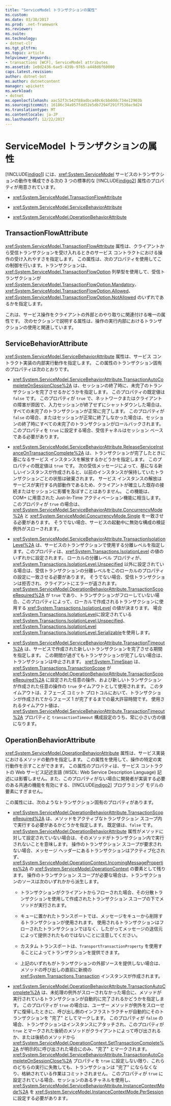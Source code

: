 ```yaml
---
title: "ServiceModel トランザクションの属性"
ms.custom: 
ms.date: 03/30/2017
ms.prod: .net-framework
ms.reviewer: 
ms.suite: 
ms.technology:
- dotnet-clr
ms.tgt_pltfrm: 
ms.topic: article
helpviewer_keywords:
- transactions [WCF], ServiceModel attributes
ms.assetid: 1e0d2436-6ae5-439b-9765-a448d6f60000
caps.latest.revision: 
author: dotnet-bot
ms.author: dotnetcontent
manager: wpickett
ms.workload:
- dotnet
ms.openlocfilehash: aac52f3c542f88adbca40c6cbbdddc734e12903b
ms.sourcegitcommit: 16186c34a957fdd52e5db7294f291f7530ac9d24
ms.translationtype: MT
ms.contentlocale: ja-JP
ms.lasthandoff: 12/22/2017
---
```

# <a name="servicemodel-transaction-attributes"></a>ServiceModel トランザクションの属性
[!INCLUDE[indigo1](../../../../includes/indigo1-md.md)] には、<xref:System.ServiceModel> サービスのトランザクションの動作を構成できる次の 3 つの標準的な [!INCLUDE[indigo2](../../../../includes/indigo2-md.md)] 属性のプロパティが用意されています。  
  
-   <xref:System.ServiceModel.TransactionFlowAttribute>  
  
-   <xref:System.ServiceModel.ServiceBehaviorAttribute>  
  
-   <xref:System.ServiceModel.OperationBehaviorAttribute>  
  
## <a name="transactionflowattribute"></a>TransactionFlowAttribute  
 <xref:System.ServiceModel.TransactionFlowAttribute> 属性は、クライアントから受信トランザクションを受け入れるときのサービス コントラクトにおける操作の受け入れやすさを指定します。 この属性は、次のプロパティを使用してこの制御を行います。トランザクションは、<xref:System.ServiceModel.TransactionFlowOption> 列挙型を使用して、受信トランザクションが <xref:System.ServiceModel.TransactionFlowOption.Mandatory>、<xref:System.ServiceModel.TransactionFlowOption.Allowed>、<xref:System.ServiceModel.TransactionFlowOption.NotAllowed> のいずれであるかを指定します。  
  
 これは、サービス操作をクライアントの外部とのやり取りに関連付ける唯一の属性です。 次のセクションで説明する属性は、操作の実行内部におけるトランザクションの使用と関連しています。  
  
## <a name="servicebehaviorattribute"></a>ServiceBehaviorAttribute  
 <xref:System.ServiceModel.ServiceBehaviorAttribute> 属性は、サービス コントラクト実装の内部実行動作を指定します。 この属性のトランザクション固有のプロパティは次のとおりです。  
  
-   <xref:System.ServiceModel.ServiceBehaviorAttribute.TransactionAutoCompleteOnSessionClose%2A> は、セッションの終了時に、未完了のトランザクションを完了させるかどうかを指定します。 このプロパティの既定値は `false` です。 このプロパティが `true` で、ネットワークまたはクライアントの障害が原因で、入力セッションが終了せずにシャットダウンした場合は、すべての未完了のトランザクションが正常に完了します。 このプロパティが `false` の場合、またはセッションが正常に終了しなかった場合は、セッションの終了時にすべての未完了のトランザクションがロールバックされます。 このプロパティを `true` に設定する場合、受信チャネルはセッション ベースである必要があります。  
  
-   <xref:System.ServiceModel.ServiceBehaviorAttribute.ReleaseServiceInstanceOnTransactionComplete%2A> は、トランザクションが完了したときに基になるサービス インスタンスを解放するかどうかを指定します。 このプロパティの既定値は `true` です。 次の受信メッセージによって、基になる新しいインスタンスが作成されると、以前のインスタンスが保持していたトランザクションごとの状態は破棄されます。 サービス インスタンスの解放はサービスが実行する内部動作であるため、クライアントが確立した既存の接続またはセッションに影響を及ぼすことはありません。 この機能は、COM+ に用意された Just-In-Time アクティベーション機能に相当します。 このプロパティが `true` の場合は、<xref:System.ServiceModel.ServiceBehaviorAttribute.ConcurrencyMode%2A> と <xref:System.ServiceModel.ConcurrencyMode.Single> を一致させる必要があります。 そうでない場合、サービスの起動中に無効な構成の検証例外がスローされます。  
  
-   <xref:System.ServiceModel.ServiceBehaviorAttribute.TransactionIsolationLevel%2A> は、サービスのトランザクションで使用する分離レベルを指定します。このプロパティは、<xref:System.Transactions.IsolationLevel> の値のいずれかに設定されます。 ローカルの分離レベル プロパティが、<xref:System.Transactions.IsolationLevel.Unspecified> 以外に設定されている場合は、受信トランザクションの分離レベルをこのローカルのプロパティの設定に一致させる必要があります。 そうでない場合、受信トランザクションは拒否され、クライアントにエラーが返されます。 <xref:System.ServiceModel.OperationBehaviorAttribute.TransactionScopeRequired%2A> が `true` であり、トランザクションがフローしていない場合、このプロパティによって、ローカルで作成されるトランザクションに使用する <xref:System.Transactions.IsolationLevel> の値が決まります。 場合<xref:System.Transactions.IsolationLevel>に設定されている<xref:System.Transactions.IsolationLevel.Unspecified>、 <xref:System.Transactions.IsolationLevel> <xref:System.Transactions.IsolationLevel.Serializable>を使用します。  
  
-   <xref:System.ServiceModel.ServiceBehaviorAttribute.TransactionTimeout%2A> は、サービスで作成された新しいトランザクションを完了させる期間を指定します。 この期間が過ぎてもトランザクションが完了しない場合は、トランザクションは中止されます。 <xref:System.TimeSpan> は、<xref:System.Transactions.TransactionScope> が <xref:System.ServiceModel.OperationBehaviorAttribute.TransactionScopeRequired%2A> に設定された任意の操作、および新しいトランザクションが作成された任意の操作の `true` タイムアウトとして使用されます。 このタイムアウトは、2 フェーズ コミット プロトコルにおいて、トランザクションが作成されてからフェーズ 1 が完了するまでの最大許容時間です。 使用されるタイムアウト値は、<xref:System.ServiceModel.ServiceBehaviorAttribute.TransactionTimeout%2A> プロパティと `transactionTimeout` 構成設定のうち、常に小さい方の値になります。  
  
## <a name="operationbehaviorattribute"></a>OperationBehaviorAttribute  
 <xref:System.ServiceModel.OperationBehaviorAttribute> 属性は、サービス実装におけるメソッドの動作を指定します。 この属性を使用して、操作の特定の実行動作を示すことができます。 この属性のプロパティは、サービス コントラクトの Web サービス記述言語 (WSDL: Web Service Description Language) 記述には影響しません。また、このプロパティがない場合に開発者が実装する必要のある共通の機能を有効にする、[!INCLUDE[indigo2](../../../../includes/indigo2-md.md)] プログラミング モデルの要素にすぎません。  
  
 この属性には、次のようなトランザクション固有のプロパティがあります。  
  
-   <xref:System.ServiceModel.OperationBehaviorAttribute.TransactionScopeRequired%2A> は、メソッドをアクティブなトランザクション スコープ内で実行する必要があるかどうかを指定します。 既定値は、`false` です。 <xref:System.ServiceModel.OperationBehaviorAttribute> 属性がメソッドに対して設定されていない場合は、そのメソッドがトランザクション内で実行されないことを意味します。 操作のトランザクション スコープが要求されない場合、メッセージ ヘッダーにあるトランザクションはアクティブ化されず、<xref:System.ServiceModel.OperationContext.IncomingMessageProperties%2A> の <xref:System.ServiceModel.OperationContext> の要素として残ります。 操作のトランザクション スコープが必要な場合は、トランザクションのソースは次のいずれかから派生します。  
  
    -   トランザクションがクライアントからフローされた場合、その分散トランザクションを使用して作成されたトランザクション スコープの下でメソッドが実行されます。  
  
    -   キューに置かれたトランスポートでは、メッセージをキューから削除するトランザクションが使用されます。 使用されるトランザクションはフローされたトランザクションではなく、したがってメッセージの送信元によって提供されたものではないことに注意してください。  
  
    -   カスタム トランスポートは、`TransportTransactionProperty` を使用することによってトランザクションを提供できます。  
  
    -   上記のいずれもがトランザクションの外部ソースを提供しない場合は、メソッドの呼び出しの直前に新規の <xref:System.Transactions.Transaction> インスタンスが作成されます。  
  
-   <xref:System.ServiceModel.OperationBehaviorAttribute.TransactionAutoComplete%2A> は、未処理の例外がスローされなかった場合に、メソッドが実行されているトランザクションが自動的に完了されるかどうかを指定します。 このプロパティが `true` の場合は、ユーザー メソッドが例外をスローせずに復帰したときに、呼び出し側のインフラストラクチャが自動的にそのトランザクションを "完了" としてマークします。 このプロパティが `false` の場合、トランザクションはインスタンスにアタッチされ、このプロパティが `true` とマークされた後続のメソッドがクライアントによって呼び出されるか、または後続のメソッドから <xref:System.ServiceModel.OperationContext.SetTransactionComplete%2A> が明示的に呼び出された場合にのみ、"完了" とマークされます。 <xref:System.ServiceModel.ServiceBehaviorAttribute.TransactionAutoCompleteOnSessionClose%2A> プロパティを `true` に設定しない限り、これらのどちらの実行に失敗しても、トランザクションは "完了" にならなくなり、格納されている作業はコミットされません。 このプロパティが `true` に設定されている場合、セッションのあるチャネルを使用し、<xref:System.ServiceModel.ServiceBehaviorAttribute.InstanceContextMode%2A> を <xref:System.ServiceModel.InstanceContextMode.PerSession> に設定する必要があります。
